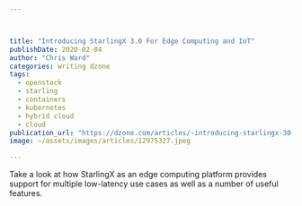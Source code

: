 ```yaml
---



title: "Introducing StarlingX 3.0 For Edge Computing and IoT"
publishDate: 2020-02-04
author: "Chris Ward"
categories: writing dzone
tags: 
  - openstack
  - starling
  - containers
  - kubernetes
  - hybrid cloud
  - cloud
publication_url: "https://dzone.com/articles/-introducing-starlingx-30-for-edge-computing-and-i"
image: ~/assets/images/articles/12975327.jpeg

---
```

Take a look at how StarlingX as an edge computing platform provides support for multiple low-latency use cases as well as a number of useful features.

